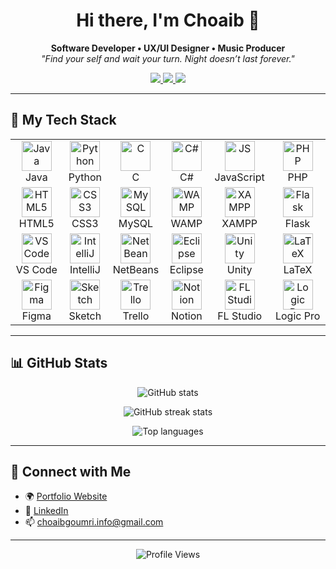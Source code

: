 <h1 align="center">Hi there, I'm Choaib 👋</h1>

<p align="center">
  <b>Software Developer • UX/UI Designer • Music Producer</b><br>
  <i>"Find your self and wait your turn. Night doesn’t last forever."</i>
</p>

<p align="center">
  <a href="https://www.choaibgoumri.online" target="_blank">
    <img src="https://img.shields.io/badge/Portfolio-Website-blue?style=flat-square&logo=google-chrome&logoColor=white" />
  </a>
  <a href="https://www.linkedin.com/in/choaib-goumri/" target="_blank">
    <img src="https://img.shields.io/badge/LinkedIn-choaibgoumri-blue?style=flat-square&logo=linkedin&logoColor=white" />
  </a>
  <a href="mailto:choaibgoumri.info@gmail.com">
    <img src="https://img.shields.io/badge/Email-Gmail-red?style=flat-square&logo=gmail&logoColor=white" />
  </a>
</p>

---

## 🧰 My Tech Stack

<table>
  <tr>
    <td align="center" width="100"><img src="https://cdn.jsdelivr.net/gh/devicons/devicon/icons/java/java-original.svg" width="48" alt="Java" /><br>Java</td>
    <td align="center" width="100"><img src="https://cdn.jsdelivr.net/gh/devicons/devicon/icons/python/python-original.svg" width="48" alt="Python" /><br>Python</td>
    <td align="center" width="100"><img src="https://cdn.jsdelivr.net/gh/devicons/devicon/icons/c/c-original.svg" width="48" alt="C" /><br>C</td>
    <td align="center" width="100"><img src="https://cdn.jsdelivr.net/gh/devicons/devicon/icons/csharp/csharp-original.svg" width="48" alt="C#" /><br>C#</td>
    <td align="center" width="100"><img src="https://cdn.jsdelivr.net/gh/devicons/devicon/icons/javascript/javascript-original.svg" width="48" alt="JS" /><br>JavaScript</td>
    <td align="center" width="100"><img src="https://cdn.jsdelivr.net/gh/devicons/devicon/icons/php/php-original.svg" width="48" alt="PHP" /><br>PHP</td>
  </tr>
  <tr>
    <td align="center" width="100"><img src="https://cdn.jsdelivr.net/gh/devicons/devicon/icons/html5/html5-original.svg" width="48" alt="HTML5" /><br>HTML5</td>
    <td align="center" width="100"><img src="https://cdn.jsdelivr.net/gh/devicons/devicon/icons/css3/css3-original.svg" width="48" alt="CSS3" /><br>CSS3</td>
    <td align="center" width="100"><img src="https://cdn.jsdelivr.net/gh/devicons/devicon/icons/mysql/mysql-original.svg" width="48" alt="MySQL" /><br>MySQL</td>
    <td align="center" width="100"><img src="https://tryicons.com/wampserver.svg" width="48" alt="WAMP" /><br>WAMP</td>
    <td align="center" width="100"><img src="https://tryicons.com/xampp.svg" width="48" alt="XAMPP" /><br>XAMPP</td>
    <td align="center" width="100"><img src="https://cdn.jsdelivr.net/gh/devicons/devicon/icons/flask/flask-original.svg" width="48" alt="Flask" /><br>Flask</td>
  </tr>
  <tr>
    <td align="center" width="100"><img src="https://cdn.jsdelivr.net/gh/devicons/devicon/icons/vscode/vscode-original.svg" width="48" alt="VS Code" /><br>VS Code</td>
    <td align="center" width="100"><img src="https://cdn.jsdelivr.net/gh/devicons/devicon/icons/intellij/intellij-original.svg" width="48" alt="IntelliJ" /><br>IntelliJ</td>
    <td align="center" width="100"><img src="https://upload.wikimedia.org/wikipedia/commons/9/98/NetBeans_Logo.svg" width="48" alt="NetBeans" /><br>NetBeans</td>
    <td align="center" width="100"><img src="https://upload.wikimedia.org/wikipedia/commons/c/c4/Eclipse_Logo.svg" width="48" alt="Eclipse" /><br>Eclipse</td>
    <td align="center" width="100"><img src="https://cdn.jsdelivr.net/gh/devicons/devicon/icons/unity/unity-original.svg" width="48" alt="Unity" /><br>Unity</td>
    <td align="center" width="100"><img src="https://upload.wikimedia.org/wikipedia/commons/4/45/LaTeX_project_logo.svg" width="48" alt="LaTeX" /><br>LaTeX</td>
  </tr>
  <tr>
    <td align="center" width="100"><img src="https://cdn.jsdelivr.net/gh/devicons/devicon/icons/figma/figma-original.svg" width="48" alt="Figma" /><br>Figma</td>
    <td align="center" width="100"><img src="https://cdn-icons-png.flaticon.com/512/906/906324.png" width="48" alt="Sketch" /><br>Sketch</td>
    <td align="center" width="100"><img src="https://cdn.jsdelivr.net/gh/devicons/devicon/icons/trello/trello-plain.svg" width="48" alt="Trello" /><br>Trello</td>
    <td align="center" width="100"><img src="https://upload.wikimedia.org/wikipedia/commons/4/45/Notion_app_logo.png" width="48" alt="Notion" /><br>Notion</td>
    <td align="center" width="100"><img src="https://upload.wikimedia.org/wikipedia/commons/8/83/FL_Studio_Logo.svg" width="48" alt="FL Studio" /><br>FL Studio</td>
    <td align="center" width="100"><img src="https://upload.wikimedia.org/wikipedia/commons/f/fa/Apple_logo_black.svg" width="48" alt="Logic Pro" /><br>Logic Pro</td>
  </tr>
</table>

---

## 📊 GitHub Stats

<p align="center">
  <img src="https://github-readme-stats.vercel.app/api?username=choaibgoumri&show_icons=true&theme=tokyonight&count_private=true" alt="GitHub stats" />
</p>
<p align="center">
  <img src="https://github-readme-streak-stats.herokuapp.com/?user=choaibgoumri&theme=tokyonight" alt="GitHub streak stats" />
</p>
<p align="center">
  <img src="https://github-readme-stats.vercel.app/api/top-langs/?username=choaibgoumri&layout=compact&theme=tokyonight" alt="Top languages" />
</p>

---

## 🔗 Connect with Me

- 🌍 [Portfolio Website](https://www.choaibgoumri.online)
- 💼 [LinkedIn](https://www.linkedin.com/in/choaib-goumri/)
- 📫 choaibgoumri.info@gmail.com

---

<p align="center">
  <img src="https://komarev.com/ghpvc/?username=choaibgoumri&style=flat-square&color=blue" alt="Profile Views" />
</p>
